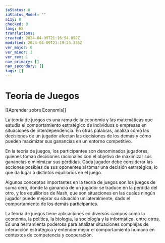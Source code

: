 ```yaml
---
iaStatus: 0
iaStatus_Model: ""
a11y: 0
checked: 0
lang: ES
translations: 
created: 2024-04-09T21:16:54.092Z
modified: 2024-04-09T21:19:23.335Z
ver_major: 0
ver_minor: 1
ver_rev: 1
nav_primary: []
nav_secondary: []
tags: []
---
```

# Teoría de Juegos

[[Aprender sobre Economía]]

La teoría de juegos es una rama de la economía y las matemáticas que estudia el comportamiento estratégico de individuos o empresas en situaciones de interdependencia. En otras palabras, analiza cómo las decisiones de un jugador afectan las decisiones de los demás y cómo pueden maximizar sus ganancias en un entorno competitivo.

En la teoría de juegos, los participantes son denominados jugadores, quienes toman decisiones racionales con el objetivo de maximizar sus ganancias o minimizar sus pérdidas. Cada jugador debe considerar las acciones posibles de sus oponentes al tomar una decisión estratégica, lo que da lugar a distintos equilibrios en el juego.

Algunos conceptos importantes en la teoría de juegos son los juegos de suma cero, donde la ganancia de un jugador se traduce en la pérdida del otro, y los equilibrios de Nash, que son situaciones en las cuales ningún jugador puede mejorar su situación unilateralmente, dado el comportamiento de los demás participantes.

La teoría de juegos tiene aplicaciones en diversos campos como la economía, la política, la biología, la sociología y la informática, entre otros. Es una herramienta poderosa para analizar situaciones complejas de interacción estratégica y entender mejor el comportamiento humano en contextos de competencia y cooperación.
